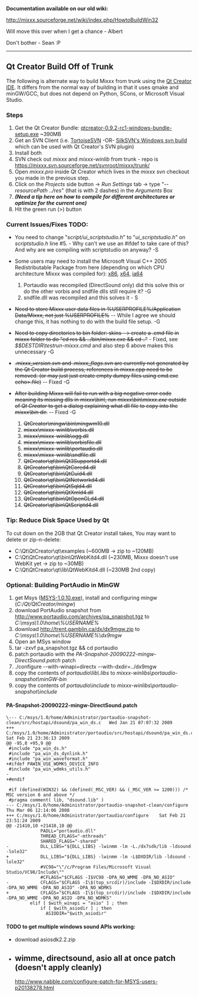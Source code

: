 **Documentation available on our old wiki:**

<http://mixxx.sourceforge.net/wiki/index.php/HowtoBuildWin32>

Will move this over when I get a chance - Albert

Don't bother - Sean :P

-----

## Qt Creator Build Off of Trunk

The following is alternate way to build Mixxx from trunk using the [Qt
Creator IDE](http://www.qtsoftware.com/developer/qt-creator). It differs
from the normal way of building in that it uses qmake and minGW/GCC, but
does not depend on Python, SCons, or Microsoft Visual Studio.

### Steps

1.  Get the Qt Creator Bundle:
    [qtcreator-0.9.2-rc1-windows-bundle-setup.exe](http://www.qtsoftware.com/developer/qt-creator/qt-creator#qt-creator-binary-packages)
    \~390MB
2.  Get an SVN Client (i.e.
    [TortoiseSVN](http://tortoisesvn.net/downloads) -OR- [SilkSVN's
    Windows svn build](http://www.sliksvn.com/en/download) which can be
    used with Qt Creator's SVN plugin)
3.  Install both
4.  SVN check out *mixxx* and *mixxx-winlib* from trunk - repo is
    <https://mixxx.svn.sourceforge.net/svnroot/mixxx/trunk/>
5.  Open *mixxx.pro* inside Qt Creator which lives in the *mixxx* svn
    checkout you made in the previous step.
6.  Click on the *Projects* side button -\> *Run Settings* tab -\> type
    "*--resourcePath ../res*" (that is with 2 dashes) in the *Arguments*
    Box 
7.  ***(Need a tip here on how to compile for different architectures or
    optimize for the current one)***
8.  Hit the green run (\>) button

### Current Issues/Fixes TODO:

  - You need to change "*script/ui\_scriptstudio.h*" to
    "*ui\_scriptstudio.h*" on *scriptstudio.h* line \#5. - Why can't we
    use an \#ifdef to take care of this? And why are we compiling with
    scriptstudio on anyway? -S
  - Some users may need to install the Microsoft Visual C++ 2005
    Redistributable Package from here (depending on which CPU
    architecture Mixxx was compiled for):
    [x86](http://www.microsoft.com/downloads/info.aspx?na=22&p=1&SrcDisplayLang=en&SrcCategoryId=&SrcFamilyId=&u=%2fdownloads%2fdetails.aspx%3fFamilyID%3d200b2fd9-ae1a-4a14-984d-389c36f85647%26DisplayLang%3den),
    [x64](http://www.microsoft.com/downloads/info.aspx?na=22&p=4&SrcDisplayLang=en&SrcCategoryId=&SrcFamilyId=&u=%2fdownloads%2fdetails.aspx%3fFamilyID%3deb4ebe2d-33c0-4a47-9dd4-b9a6d7bd44da%26DisplayLang%3den),
    [ia64](http://www.microsoft.com/downloads/info.aspx?na=45&p=1&srcdisplaylang=en&srccategoryid=&srcfamilyid=90548130-4468-4bbc-9673-d6acabd5d13b&u=details.aspx?familyid=526bf4a7-44e6-4a91-b328-a4594adb70e5&displaylang=en)
    
    1.  Portaudio was recompiled (DirectSound only) did this solve this
        or do the other vorbis and sndfile dlls still require it? -G
    2.  sndfile.dll was recompiled and this solves it - S
  - ~~Need to store Mixxx user data files in %USERPROFILE%/Application
    Data/Mixxx, not just %USERPROFILE%~~ -- While I agree we should
    change this, it has nothing to do with the build file setup. -G
  - ~~Need to copy directories to bin folder: skins --\> create a .cmd
    file in mixxx folder to do "cd res && ../bin/mixxx.exe && cd .."~~ -
    Fixed, see *$$DESTDIR\\testrun-mixxx.cmd* and also step 6 above
    makes this unnecessary -G
  - ~~*.mixxx\_version.svn* and *.mixxx\_flags.svn* are currently not
    generated by the Qt Creator build process, references in mixxx.cpp
    need to be removed. (or may just just create empty dumpy files using
    cmd.exe echo\>.file)~~ -- Fixed -G
  - ~~After building Mixxx will fail to run with a big negative error
    code meaning its missing dlls in *mixxx\\bin\\*, run
    *mixxx\\bin\\mixxx.exe* outside of *Qt Creator* to get a dialog
    explaining what dll file to copy into the *mixxx\\bin* dir.~~ --
    Fixed -G
    1.  ~~QtCreator\\mingw\\bin\\mingwm10.dll~~
    2.  ~~mixxx\\mixxx-winlib\\vorbis.dll~~
    3.  ~~mixxx\\mixxx-winlib\\ogg.dll~~
    4.  ~~mixxx\\mixxx-winlib\\vorbisfile.dll~~
    5.  ~~mixxx\\mixxx-winlib\\portaudio.dll~~
    6.  ~~mixxx\\mixxx-winlib\\sndfile.dll~~
    7.  ~~QtCreator\\qt\\bin\\Qt3Supportd4.dll~~
    8.  ~~QtCreator\\qt\\bin\\QtCored4.dll~~
    9.  ~~QtCreator\\qt\\bin\\QtGuid4.dll~~
    10. ~~QtCreator\\qt\\bin\\QtNetworkd4.dll~~
    11. ~~QtCreator\\qt\\bin\\QtSqld4.dll~~
    12. ~~QtCreator\\qt\\bin\\QtXmld4.dll~~
    13. ~~QtCreator\\qt\\bin\\QtOpenGLd4.dll~~
    14. ~~QtCreator\\qt\\bin\\QtScriptd4.dll~~

### Tip: Reduce Disk Space Used by Qt

To cut down on the 2GB that Qt Creator install takes, You may want to
delete or zip-n-delete:

  - C:\\Qt\\QtCreator\\qt\\examples (\~600MB -\> zip to \~120MB)
  - C:\\Qt\\QtCreator\\qt\\bin\\QtWebKitd4.dll (\~230MB, Mixxx doesn't
    use WebKit yet -\> zip to \~30MB)
  - C:\\Qt\\QtCreator\\qt\\lib\\QtWebKitd4.dll (\~230MB 2nd copy)

### Optional: Building PortAudio in MinGW

1.  get Msys
    ([MSYS-1.0.10.exe](http://sourceforge.net/project/downloading.php?group_id=2435&filename=MSYS-1.0.10.exe)),
    install and configuring mingw (*C:/Qt/QtCreator/mingw*)
2.  download PortAudio snapshot from
    <http://www.portaudio.com/archives/pa_snapshot.tgz> to
    *C:\\msys\\1.0\\home\\%USERNAME%*
3.  download <http://trent.gamblin.ca/dx/dx9mgw.zip> to
    *C:\\msys\\1.0\\home\\%USERNAME%\\dx9mgw*
4.  Open an MSys window
5.  tar -zxvf pa\_snapshot.tgz && cd portaudio 
6.  patch portaudio with the
    *PA-Snapshot-20090222-mingw-DirectSound.patch* patch
7.  ./configure --with-winapi=directx --with-dxdir=../dx9mgw
8.  copy the contents of *portaudio\\lib\\.libs* to
    *mixxx-winlibs\\portaudio-snapshot\\minGW-bin*
9.  copy the contents of *portaudio\\include* to
    *mixxx-winlibs\\portaudio-snapshot\\include*

#### PA-Snapshot-20090222-mingw-DirectSound.patch

    \--- C:/msys/1.0/home/Administrator/portaudio-snapshot-clean/src/hostapi/dsound/pa_win_ds.c   Wed Jan 21 07:07:32 2009
    +++ C:/msys/1.0/home/Administrator/portaudio/src/hostapi/dsound/pa_win_ds.c   Sat Feb 21 23:36:13 2009
    @@ -95,8 +95,9 @@
     #include "pa_win_ds.h"
     #include "pa_win_ds_dynlink.h"
     #include "pa_win_waveformat.h"
    +#ifdef PAWIN_USE_WDMKS_DEVICE_INFO
     #include "pa_win_wdmks_utils.h"
    -
    +#endif
     
     #if (defined(WIN32) && (defined(_MSC_VER) && (_MSC_VER >= 1200))) /* MSC version 6 and above */
     #pragma comment( lib, "dsound.lib" )
    --- C:/msys/1.0/home/Administrator/portaudio-snapshot-clean/configure Thu Mar 06 12:14:06 2008
    +++ C:/msys/1.0/home/Administrator/portaudio/configure    Sat Feb 21 23:51:24 2009
    @@ -21410,10 +21410,10 @@
                 PADLL="portaudio.dll"
                 THREAD_CFLAGS="-mthreads"
                 SHARED_FLAGS="-shared"
    -            DLL_LIBS="${DLL_LIBS} -lwinmm -lm -L./dx7sdk/lib -ldsound -lole32"
    +            DLL_LIBS="${DLL_LIBS} -lwinmm -lm -L$DXDIR/lib -ldsound -lole32"
                 #VC98="\"/c/Program Files/Microsoft Visual Studio/VC98/Include\""
                 #CFLAGS="$CFLAGS -I$VC98 -DPA_NO_WMME -DPA_NO_ASIO"
    -            CFLAGS="$CFLAGS -I\$(top_srcdir)/include -I$DXDIR/include -DPA_NO_WMME -DPA_NO_ASIO" -DPA_NO_WDMKS
    +            CFLAGS="$CFLAGS -I\$(top_srcdir)/include -I$DXDIR/include -DPA_NO_WMME -DPA_NO_ASIO -DPA_NO_WDMKS"
             elif [ $with_winapi = "asio" ] ; then
                 if [ $with_asiodir ] ; then
                   ASIODIR="$with_asiodir"

#### TODO to get multiple windows sound APIs working:

  - download asiosdk2.2.zip
  - wimme, directsound, asio all at once patch (doesn't apply cleanly)
    --
    <http://www.nabble.com/configure-patch-for-MSYS-users-p20138278.html>
